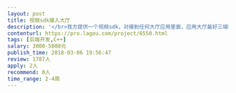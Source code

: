 ```yaml
---                
layout: post       
title: 视频sdk接入大厅           
description: '</br>我方提供一个视频sdk，对接到任何大厅应用里面，应用大厅最好三端都有，苹果版要求可以上架，大厅可以双方提供，我方提供的大厅是棋牌的大厅，sdk不局限对接棋牌大厅。</br>'     
contenturl: https://pro.lagou.com/project/6550.html      
tags: [后端开发,C++]            
salary: 3000-5000元          
publish_time: 2018-03-06 19:56:47         
review: 1787人                   
apply: 2人                   
recommend: 0人                   
time_range: 2-4周              
---                 
```

